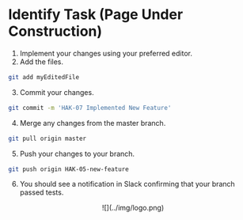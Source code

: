 # Identify Task (Page Under Construction)

1. Implement your changes using your preferred editor.
2. Add the files.
```bash
git add myEditedFile
```
3. Commit your changes.
```bash
git commit -m 'HAK-07 Implemented New Feature'
```
4. Merge any changes from the master branch.
```bash
git pull origin master
```
5. Push your changes to your branch.
```bash
git push origin HAK-05-new-feature
```
6. You should see a notification in Slack confirming that your branch passed tests.

<center id="footer">
  ![](../img/logo.png)
</center>
